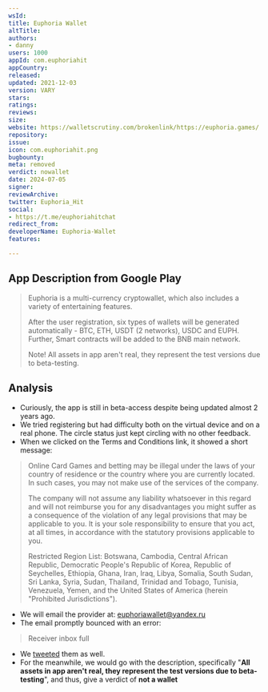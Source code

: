 ```yaml
---
wsId: 
title: Euphoria Wallet
altTitle: 
authors:
- danny
users: 1000
appId: com.euphoriahit
appCountry: 
released: 
updated: 2021-12-03
version: VARY
stars: 
ratings: 
reviews: 
size: 
website: https://walletscrutiny.com/brokenlink/https://euphoria.games/
repository: 
issue: 
icon: com.euphoriahit.png
bugbounty: 
meta: removed
verdict: nowallet
date: 2024-07-05
signer: 
reviewArchive: 
twitter: Euphoria_Hit
social:
- https://t.me/euphoriahitchat
redirect_from: 
developerName: Euphoria-Wallet
features: 

---
```


## App Description from Google Play 

> Euphoria is a multi-currency cryptowallet, which also includes a variety of entertaining features.
>
> After the user registration, six types of wallets will be generated automatically - BTC, ETH, USDT (2 networks), USDC and EUPH.
Further, Smart contracts will be added to the BNB main network.
>
> Note!
> All assets in app aren't real, they represent the test versions due to beta-testing.

## Analysis 

- Curiously, the app is still in beta-access despite being updated almost 2 years ago. 
- We tried registering but had difficulty both on the virtual device and on a real phone. The circle status just kept circling with no other feedback.
- When we clicked on the Terms and Conditions link, it showed a short message:

> Online Card Games and betting may be illegal under the laws of your country of residence or the country where you are currently located. In such cases, you may not make use of the services of the company. 
>
> The company will not assume any liability whatsoever in this regard and will not reimburse you for any disadvantages you might suffer as a consequence of the violation of any legal provisions that may be applicable to you. It is your sole responsibility to ensure that you act, at all times, in accordance with the statutory provisions applicable to you. 
>
> Restricted Region List: Botswana, Cambodia, Central African Republic, Democratic People's Republic of Korea, Republic of Seychelles, Ethiopia, Ghana, Iran, Iraq, Libya, Somalia, South Sudan, Sri Lanka, Syria, Sudan, Thailand, Trinidad and Tobago, Tunisia, Venezuela, Yemen, and the United States of America (herein "Prohibited Jurisdictions").

- We will email the provider at: euphoriawallet@yandex.ru
- The email promptly bounced with an error: 

> Receiver inbox full 

- We [tweeted](https://twitter.com/BitcoinWalletz/status/1661214829309198338) them as well.
- For the meanwhile, we would go with the description, specifically "**All assets in app aren't real, they represent the test versions due to beta-testing**", and thus, give a verdict of **not a wallet**